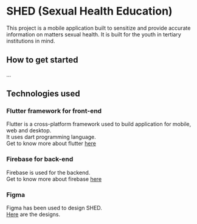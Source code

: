 # SHED (Sexual Health Education)
This project is a mobile application built to sensitize and provide accurate information on matters sexual health.
It is built for the youth in tertiary institutions in mind.

## How to get started
...
## Technologies used

### Flutter framework for front-end
Flutter is a cross-platform framework used to build application for mobile, web and desktop.  
It uses dart programming language.  
Get to know more about flutter [here](https://flutter.dev/)

### Firebase for back-end
Firebase is used for the backend.  
Get to know more about firebase [here](https://firebase.google.com/?gclid=CjwKCAiA9NGfBhBvEiwAq5vSy8hVEWYKMIYYWkOin8J15i8BwTWicRxPGTI2Zq7fYGDTi9SDNgSU5hoCsTUQAvD_BwE&gclsrc=aw.ds)  

### Figma   
Figma has been used to design SHED.  
[Here](https://www.figma.com/file/eW3dQXJeigh3wkJzkRQ69O/SHED?node-id=0%3A1&t=ntYXtEz90n5rPMRI-1) are the designs.


